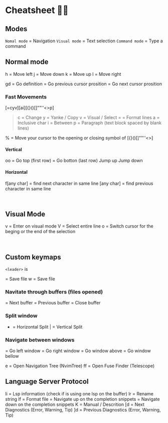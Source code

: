 # Cheatsheet 💩💩

## Modes

`Nomal mode` = Navigation
`Visual mode` = Text selection
`Command mode` = Type a command

## Normal mode

h = Move left
j = Move down
k = Move up
l = Move right

gd = Go definition
<C-o> = Go previous cursor prosition
<C-I> = Go next cursor prosition

### Fast Movements
[=cyv][ai][{}()[]""''<>p]
> c = Change
> y = Yanke / Copy
> v = Visual / Select
> = = Format lines
> a = Inclusive char
> i = Between
> p = Paragraph (text block spaced by blank lines)

% = Move your cursor to the opening or closing symbol of [{}()[]""''<>]

#### Vertical
oo = Go top (first row)
<S-o> = Go botton (last row)
<C-u> Jump up
<C-d> Jump down

#### Horizontal
f[any char] = find next character in same line
<S-f>[any char] = find previous character in same line

<br/>

## Visual Mode
v = Enter on visual mode
V = Select entire line
o = Switch cursor for the beging or the end of the selection

<br/>

## Custom keymaps

`<leader>` is <space>

<C-s> = Save file
<leader>w = Save file

### Navitate through buffers (files opened)
<tab> = Next buffer
<S-tab> = Previous buffer
<c-w> = Close buffer

### Split window
- = Horizontal Split
| = Vertical Split

### Navigate between windows
<C-l> = Go left window
<C-h> = Go right window
<C-k> = Go window above
<C-j> = Go window bellow

<leader>e = Open Navigation Tree (NvimTree)
<leader>ff = Open Fuse Finder (Telescope)

## Language Server Protocol
<leader>li = Lsp information (check if is using one lsp on the buffer)
<leader>lr = Rename string
<leader>lf = Format file
<C-k> = Navigate up on the completion snippets
<C-j> = Navigate down on the completion snippets
K = Manual / Descrition
[d = Next Diagnostics (Error, Warning, Tip)
]d = Previous Diagnostics (Error, Warning, Tip)
